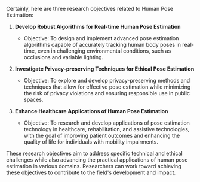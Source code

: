 Certainly, here are three research objectives related to Human Pose Estimation:

1. **Develop Robust Algorithms for Real-time Human Pose Estimation**
   - Objective: To design and implement advanced pose estimation algorithms capable of accurately tracking human body poses in real-time, even in challenging environmental conditions, such as occlusions and variable lighting.

2. **Investigate Privacy-preserving Techniques for Ethical Pose Estimation**
   - Objective: To explore and develop privacy-preserving methods and techniques that allow for effective pose estimation while minimizing the risk of privacy violations and ensuring responsible use in public spaces.

3. **Enhance Healthcare Applications of Human Pose Estimation**
   - Objective: To research and develop applications of pose estimation technology in healthcare, rehabilitation, and assistive technologies, with the goal of improving patient outcomes and enhancing the quality of life for individuals with mobility impairments.

These research objectives aim to address specific technical and ethical challenges while also advancing the practical applications of human pose estimation in various domains. Researchers can work toward achieving these objectives to contribute to the field's development and impact.
